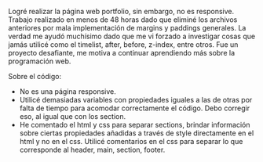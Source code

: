 Logré realizar la página web portfolio, sin embargo, no es responsive. 
Trabajo realizado en menos de 48 horas dado que eliminé los archivos anteriores por mala implementación de margins y paddings generales.
La verdad me ayudó muchísimo dado que me vi forzado a investigar cosas que jamás utilicé como el timelist, after, before, z-index, entre otros. Fue un proyecto desafiante, me motiva a continuar aprendiendo más sobre la programación web.

Sobre el código:
- No es una página responsive.
- Utilicé demasiadas variables con propiedades iguales a las de otras por falta de tiempo para acomodar correctamente el código. Debo corregir eso, al igual que con los section.
- He comentado el html y css para separar sections, brindar información sobre ciertas propiedades añadidas a través de style directamente en el html y no en el css. Utilicé comentarios en el css para separar lo que corresponde al header, main, section, footer.
